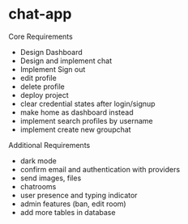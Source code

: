 # chat-app

Core Requirements
- Design Dashboard
- Design and implement chat
- Implement Sign out
- edit profile
- delete profile
- deploy project
- clear credential states after login/signup
- make home as dashboard instead
- implement search profiles by username
- implement create new groupchat

Additional Requirements
- dark mode
- confirm email and authentication with providers
- send images, files
- chatrooms
- user presence and typing indicator
- admin features (ban, edit room)
- add more tables in database